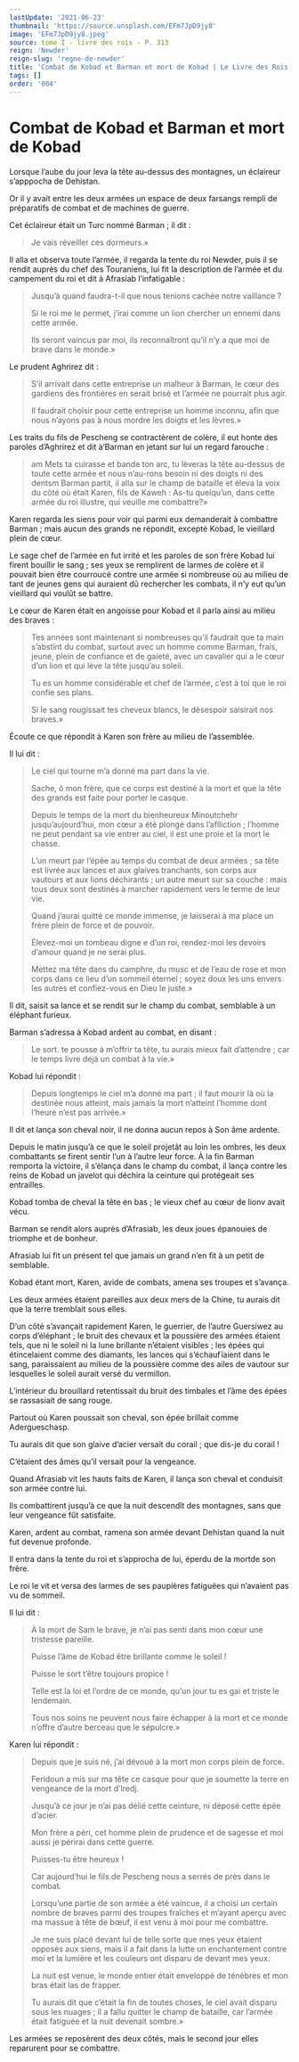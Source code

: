 ```yaml
---
lastUpdate: '2021-06-23'
thumbnail: 'https://source.unsplash.com/EFm7JpD9jy8'
image: 'EFm7JpD9jy8.jpeg'
source: tome I - livre des rois - P. 313
reign: 'Newder'
reign-slug: 'regne-de-newder'
title: 'Combat de Kobad et Barman et mort de Kobad | Le Livre des Rois | Shâhnâmeh'
tags: []
order: '004'
---
```


# Combat de Kobad et Barman et mort de Kobad

Lorsque l’aube du jour leva la tête au-dessus des montagnes, un éclaireur s’apppocha de Dehistan.

Or il y avait entre les deux armées un espace de deux farsangs rempli de préparatifs de combat et de machines de guerre.

Cet éclaireur était un Turc nommé Barman ; il dit :

> Je vais réveiller ces dormeurs.»

Il alla et observa toute l’armée, il regarda la tente du roi Newder, puis il se rendit auprès du chef des Touraniens, lui fit la description de l’armée et du campement du roi et dit à Afrasiab l’infatigable :

> Jusqu’à quand faudra-t-il que nous tenions cachée notre vaillance ?
>
> Si le roi me le permet, j’irai comme un lion chercher un ennemi dans cette armée.
>
> Ils seront vaincus par moi, ils reconnaîtront qu’il n’y a que moi de brave dans le monde.»

Le prudent Aghrirez dit :

> S’il arrivait dans cette entreprise un malheur à Barman, le cœur des gardiens des frontières en serait brisé et l’armée ne pourrait plus agir.
>
> Il faudrait choisir pour cette entreprise un homme inconnu, afin que nous n’ayons pas à nous mordre les doigts et les lèvres.»

Les traits du fils de Pescheng se contractèrent de colère, il eut honte des paroles d’Aghrirez et dit à’Barman en jetant sur lui un regard farouche :

> am Mets ta cuirasse et bande ton arc, tu lèveras la tête au-dessus de toute cette armée et nous n’au-rons besoin ni des doigts ni des dentsm Barman partit, il alla sur le champ de bataille et éleva la voix du côté où était Karen, fils de Kaweh : As-tu quelqu’un, dans cette armée du roi illustre, qui veuille me combattre?»

Karen regarda les siens pour voir qui parmi eux demanderait à combattre Barman ; mais aucun des grands ne répondit, excepté Kobad, le vieillard plein de cœur.

Le sage chef de l’armée en fut irrité et les paroles de son frère Kobad lui firent bouillir le sang ; ses yeux se remplirent de larmes de colère et il pouvait bien être courroucé contre une armée si nombreuse où
au milieu de tant de jeunes gens qui auraient dû rechercher les combats, il n’y eut qu’un vieillard qui voulût se battre.

Le cœur de Karen était en angoisse pour Kobad et il parla ainsi au milieu des braves :

> Tes années sont maintenant si nombreuses qu’il faudrait que ta main s’abstînt du combat, surtout avec un homme comme Barman, frais, jeune, plein de confiance et de gaieté, avec un cavalier qui a le cœur d’un lion et qui lève la tête jusqu’au soleil.
>
> Tu es un homme considérable et chef de l’armée, c’est à toi que le roi confie ses plans.
>
> Si le sang rougissait tes cheveux blancs, le désespoir saisirait nos braves.»

Écoute ce que répondit à Karen son frère au milieu de l’assemblée.

Il lui dit :

> Le ciel qui tourne m’a donné ma part dans la vie.
>
> Sache, ô mon frère, que ce corps est destiné à la mort et que la tête des grands est faite pour porter le casque.
>
> Depuis le temps de la mort du bienheureux Minoutchehr jusqu’aujourd’hui, mon cœur a été plongé dans l’aflliction ; l’homme ne peut pendant sa vie entrer au ciel, il est une proie et la mort le chasse.
>
> L’un meurt par l’épée au temps du combat de deux armées ; sa tête est livrée aux lances et aux glaives tranchants, son corps aux vautours et aux lions déchirants ; un autre meurt sur sa couche : mais tous deux sont destinés à marcher rapidement vers le terme de leur vie.
>
> Quand j’aurai quitté ce monde immense, je laisserai à ma place un frère plein de force et de pouvoir.
>
> Élevez-moi un tombeau digne e d’un roi, rendez-moi les devoirs d’amour quand je ne serai plus.
>
> Mettez ma tête dans du camphre, du musc et de l’eau de rose et mon corps dans ce lieu d’un sommeil éternel ; soyez doux les uns envers les autres et confiez-vous en Dieu le juste.»

Il dit, saisit sa lance et se rendit sur le champ du combat, semblable à un éléphant furieux.

Barman s’adressa à Kobad ardent au combat, en disant :

> Le sort. te pousse à m’offrir ta tête, tu aurais mieux fait d’attendre ; car le temps livre déjà un combat à la vie.»

Kobad lui répondit :

> Depuis longtemps le ciel m’a donné ma part ; il faut mourir là où la destinée nous atteint, mais jamais la mort n’atteint l’homme dont l’heure n’est pas arrivée.»

Il dit et lança son cheval noir, il ne donna aucun repos à Son âme ardente.

Depuis le matin jusqu’à ce que le soleil projetât au loin les ombres, les deux combattants se firent sentir l’un à l’autre leur force.
À la fin Barman remporta la victoire, il s’élança dans le champ du combat, il lança contre les reins de Kobad un javelot qui déchira la ceinture qui protégeait ses entrailles.

Kobad tomba de cheval la tête en bas ; le vieux chef au cœur de lionv avait vécu.

Barman se rendit alors auprès d’Afrasiab, les deux joues épanouies de triomphe et de bonheur.

Afrasiab lui fit un présent tel que jamais un grand n’en fit à un petit de semblable.

Kobad étant mort, Karen, avide de combats, amena ses troupes et s’avança.

Les deux armées étaient pareilles aux deux mers de la Chine, tu aurais dit que la terre tremblait sous elles.

D’un côté s’avançait rapidement Karen, le guerrier, de l’autre Guersiwez au corps d’éléphant ; le bruit des chevaux et la poussière des armées étaient tels, que ni le soleil ni la lune brillante n’étaient visibles ; les épées qui étincelaient comme des diamants, les lances qui s’échaufïaient dans le sang, paraissaient au milieu de la poussière comme des ailes de vautour sur lesquelles le soleil aurait versé du vermillon.

L’intérieur du brouillard retentissait du bruit des timbales et l’âme des épées se rassasiait de sang rouge.

Partout où Karen poussait son cheval, son épée brillait comme Adergueschasp.

Tu aurais dit que son glaive d’acier versait du corail ; que dis-je du corail !

C’étaient des âmes qu’il versait pour la vengeance.

Quand Afrasiab vit les hauts faits de Karen, il lança son cheval et conduisit son armée contre lui.

Ils combattirent jusqu’à ce que la nuit descendît des montagnes, sans que leur vengeance fût satisfaite.

Karen, ardent au combat, ramena son armée devant Dehistan quand la nuit fut devenue profonde.

Il entra dans la tente du roi et s’approcha de lui, éperdu de la mortde son frère.

Le roi le vit et versa des larmes de ses paupières fatiguées qui n’avaient pas vu de sommeil.

Il lui dit :

> À la mort de Sam le brave, je n’ai pas senti dans mon cœur une tristesse pareille.
>
> Puisse l’âme de Kobad être brillante comme le soleil !
>
> Puisse le sort t’être toujours propice !
>
> Telle est la loi et l’ordre de ce monde, qu’un jour tu es gai et triste le lendemain.
>
> Tous nos soins ne peuvent nous faire échapper à la mort et ce monde n’offre d’autre berceau que le sépulcre.»

Karen lui répondit :

> Depuis que je suis né, j’ai dévoué à la mort mon corps plein de force.
>
> Feridoun a mis sur ma tête ce casque pour que je soumette la terre en vengeance de la mort d’Iredj.
>
> Jusqu’à ce jour je n’ai pas délié cette ceinture, ni déposé cette épée d’acier.
>
> Mon frère a péri, cet homme plein de prudence et de sagesse et moi aussi je périrai dans cette guerre.
>
> Puisses-tu être heureux !
>
> Car aujourd’hui le fils de Pescheng nous a serrés de près dans le combat.
>
> Lorsqu’une partie de son armée a été vaincue, il a choisi un certain nombre de braves parmi des troupes fraîches et m’ayant aperçu avec ma massue à tête de bœuf, il est venu à moi pour me combattre.
>
> Je me suis placé devant lui de telle sorte que mes yeux étaient opposés aux siens, mais il a fait dans la lutte un enchantement contre moi et la lumière et les couleurs ont disparu de devant mes yeux.
>
> La nuit est venue, le monde entier était enveloppé de ténèbres et mon bras était las de frapper.
>
> Tu aurais dit que c’était la fin de toutes choses, le ciel avait disparu sous les nuages ; il a fallu quitter le champ de bataille, car l’armée était fatiguée et la nuit devenait sombre.»

Les armées se reposèrent des deux côtés, mais le second jour elles reparurent pour se combattre.
